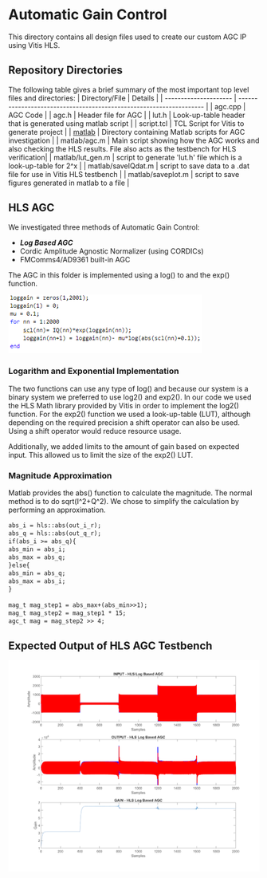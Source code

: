 # Automatic Gain Control

This directory contains all design files used to create our custom AGC IP using Vitis HLS.

## Repository Directories

The following table gives a brief summary of the most important top level files and directories:
| Directory/File        | Details                                                             |
| --------------------- | ------------------------------------------------------------------- |
| agc.cpp   | AGC Code  |
| agc.h | Header file for AGC   |
| lut.h | Look-up-table header that is generated using matlab script |
| script.tcl    | TCL Script for Vitis to generate project  |
| [matlab](matlab) | Directory containing Matlab scripts for AGC investigation   |
| matlab/agc.m | Main script showing how the AGC works and also checking the HLS results. File also acts as the testbench for HLS verification|
| matlab/lut_gen.m | script to generate 'lut.h' file which is a look-up-table for 2^x   |
| matlab/saveIQdat.m |  script to save data to a .dat file for use in Vitis HLS testbench |
| matlab/saveplot.m |  script to save figures generated in matlab to a file |

## HLS AGC

We investigated three methods of Automatic Gain Control:

* ***Log Based AGC***
* Cordic Amplitude Agnostic Normalizer (using CORDICs)
* FMComms4/AD9361 built-in AGC

The AGC in this folder is implemented using a log() to and the exp() function.

![Example Matlab Code](../../docs/images/hls_agc_1.png?raw=true)
### Logarithm and Exponential Implementation

The two functions can use any type of log() and because our system is a binary system we preferred to use log2() and exp2(). In our code we used the HLS Math library provided by Vitis in order to implement the log2() function. For the exp2() function we used a look-up-table (LUT), although depending on the required precision a shift operator can also be used. Using a shift operator would reduce resource usage.

Additionally, we added limits to the amount of gain based on expected input. This allowed us to limit the size of the exp2() LUT.

### Magnitude Approximation

Matlab provides the abs() function to calculate the magnitude. The normal method is to do sqrt(I^2+Q^2). We chose to simplify the calculation by performing an approximation.

```
abs_i = hls::abs(out_i_r);
abs_q = hls::abs(out_q_r);
if(abs_i >= abs_q){
abs_min = abs_i;
abs_max = abs_q;
}else{
abs_min = abs_q;
abs_max = abs_i;
}

mag_t mag_step1 = abs_max+(abs_min>>1);
mag_t mag_step2 = mag_step1 * 15;
agc_t mag = mag_step2 >> 4;
```

## Expected Output of HLS AGC Testbench

![Test Bench Results](../../docs/images/hls_agc_2.png?raw=true)